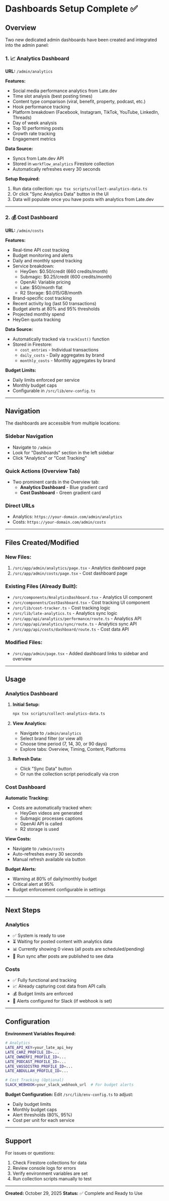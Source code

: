 # Dashboards Setup Complete ✅

## Overview

Two new dedicated admin dashboards have been created and integrated into the admin panel:

### 1. 📈 Analytics Dashboard
**URL:** `/admin/analytics`

**Features:**
- Social media performance analytics from Late.dev
- Time slot analysis (best posting times)
- Content type comparison (viral, benefit, property, podcast, etc.)
- Hook performance tracking
- Platform breakdown (Facebook, Instagram, TikTok, YouTube, LinkedIn, Threads)
- Day of week analysis
- Top 10 performing posts
- Growth rate tracking
- Engagement metrics

**Data Source:**
- Syncs from Late.dev API
- Stored in `workflow_analytics` Firestore collection
- Automatically refreshes every 30 seconds

**Setup Required:**
1. Run data collection: `npx tsx scripts/collect-analytics-data.ts`
2. Or click "Sync Analytics Data" button in the UI
3. Data will populate once you have posts with analytics from Late.dev

---

### 2. 💰 Cost Dashboard
**URL:** `/admin/costs`

**Features:**
- Real-time API cost tracking
- Budget monitoring and alerts
- Daily and monthly spend tracking
- Service breakdown:
  - HeyGen: $0.50/credit (660 credits/month)
  - Submagic: $0.25/credit (600 credits/month)
  - OpenAI: Variable pricing
  - Late: $50/month flat
  - R2 Storage: $0.015/GB/month
- Brand-specific cost tracking
- Recent activity log (last 50 transactions)
- Budget alerts at 80% and 95% thresholds
- Projected monthly spend
- HeyGen quota tracking

**Data Source:**
- Automatically tracked via `trackCost()` function
- Stored in Firestore:
  - `cost_entries` - Individual transactions
  - `daily_costs` - Daily aggregates by brand
  - `monthly_costs` - Monthly aggregates by brand

**Budget Limits:**
- Daily limits enforced per service
- Monthly budget caps
- Configurable in `/src/lib/env-config.ts`

---

## Navigation

The dashboards are accessible from multiple locations:

### Sidebar Navigation
- Navigate to `/admin`
- Look for "Dashboards" section in the left sidebar
- Click "Analytics" or "Cost Tracking"

### Quick Actions (Overview Tab)
- Two prominent cards in the Overview tab:
  - **Analytics Dashboard** - Blue gradient card
  - **Cost Dashboard** - Green gradient card

### Direct URLs
- Analytics: `https://your-domain.com/admin/analytics`
- Costs: `https://your-domain.com/admin/costs`

---

## Files Created/Modified

### New Files:
1. `/src/app/admin/analytics/page.tsx` - Analytics dashboard page
2. `/src/app/admin/costs/page.tsx` - Cost dashboard page

### Existing Files (Already Built):
- `/src/components/AnalyticsDashboard.tsx` - Analytics UI component
- `/src/components/CostDashboard.tsx` - Cost tracking UI component
- `/src/lib/cost-tracker.ts` - Cost tracking logic
- `/src/lib/late-analytics.ts` - Analytics sync logic
- `/src/app/api/analytics/performance/route.ts` - Analytics API
- `/src/app/api/analytics/sync/route.ts` - Analytics sync API
- `/src/app/api/costs/dashboard/route.ts` - Cost data API

### Modified Files:
- `/src/app/admin/page.tsx` - Added dashboard links to sidebar and overview

---

## Usage

### Analytics Dashboard

1. **Initial Setup:**
   ```bash
   npx tsx scripts/collect-analytics-data.ts
   ```

2. **View Analytics:**
   - Navigate to `/admin/analytics`
   - Select brand filter (or view all)
   - Choose time period (7, 14, 30, or 90 days)
   - Explore tabs: Overview, Timing, Content, Platforms

3. **Refresh Data:**
   - Click "Sync Data" button
   - Or run the collection script periodically via cron

### Cost Dashboard

**Automatic Tracking:**
- Costs are automatically tracked when:
  - HeyGen videos are generated
  - Submagic processes captions
  - OpenAI API is called
  - R2 storage is used

**View Costs:**
- Navigate to `/admin/costs`
- Auto-refreshes every 30 seconds
- Manual refresh available via button

**Budget Alerts:**
- Warning at 80% of daily/monthly budget
- Critical alert at 95%
- Budget enforcement configurable in settings

---

## Next Steps

### Analytics
- ✅ System is ready to use
- ⏳ Waiting for posted content with analytics data
- 📊 Currently showing 0 views (all posts are scheduled/pending)
- 🔄 Run sync after posts are published to see data

### Costs
- ✅ Fully functional and tracking
- 📈 Already capturing cost data from API calls
- 💰 Budget limits are enforced
- 🔔 Alerts configured for Slack (if webhook is set)

---

## Configuration

**Environment Variables Required:**
```bash
# Analytics
LATE_API_KEY=your_late_api_key
LATE_CARZ_PROFILE_ID=...
LATE_OWNERFI_PROFILE_ID=...
LATE_PODCAST_PROFILE_ID=...
LATE_VASSDISTRO_PROFILE_ID=...
LATE_ABDULLAH_PROFILE_ID=...

# Cost Tracking (Optional)
SLACK_WEBHOOK=your_slack_webhook_url  # For budget alerts
```

**Budget Configuration:**
Edit `/src/lib/env-config.ts` to adjust:
- Daily budget limits
- Monthly budget caps
- Alert thresholds (80%, 95%)
- Cost per unit for each service

---

## Support

For issues or questions:
1. Check Firestore collections for data
2. Review console logs for errors
3. Verify environment variables are set
4. Run collection scripts manually to test

---

**Created:** October 29, 2025
**Status:** ✅ Complete and Ready to Use
